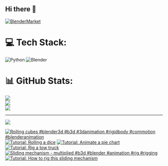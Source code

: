 ## Hi there 👋

<!--
**luckychris/luckychris** is a ✨ _special_ ✨ repository because its `README.md` (this file) appears on your GitHub profile.

Here are some ideas to get you started:

- 🔭 I’m currently working on ...
- 🌱 I’m currently learning ...
- 👯 I’m looking to collaborate on ...
- 🤔 I’m looking for help with ...
- 💬 Ask me about ...
- 📫 How to reach me: https://www.instagram.com/blender.fun/
- 😄 Pronouns: ...
- ⚡ Fun fact: ...
-->


[![BlenderMarket](https://assets.superhivemarket.com/site_assets/blendermarketlogo.png)](https://blendermarket.com/creators/blenderfun)

# 💻 Tech Stack:
![Python](https://img.shields.io/badge/python-3670A0?style=for-the-badge&logo=python&logoColor=ffdd54) ![Blender](https://img.shields.io/badge/blender-%23F5792A.svg?style=for-the-badge&logo=blender&logoColor=white)
# 📊 GitHub Stats:
![](https://github-readme-stats.vercel.app/api?username=luckychris&theme=great-gatsby&hide_border=false&include_all_commits=false&count_private=false)<br/>
![](https://github-readme-streak-stats.herokuapp.com/?user=luckychris&theme=great-gatsby&hide_border=false)<br/>
![](https://github-readme-stats.vercel.app/api/top-langs/?username=luckychris&theme=great-gatsby&hide_border=false&include_all_commits=false&count_private=false&layout=compact)

---
[![](https://visitcount.itsvg.in/api?id=luckychris&icon=0&color=0)](https://visitcount.itsvg.in)

<!-- Proudly created with GPRM ( https://gprm.itsvg.in ) -->

<!-- BEGIN YOUTUBE-CARDS -->
[![Rolling cubes #blender3d #b3d #3danimation #rigidbody #commotion #blenderanimation](https://ytcards.demolab.com/?id=z2lb4ArCsmQ&title=Rolling+cubes+%23blender3d+%23b3d+%233danimation+%23rigidbody+%23commotion+%23blenderanimation&lang=en&timestamp=1741862029&background_color=%230d1117&title_color=%23ffffff&stats_color=%23dedede&max_title_lines=1&width=250&border_radius=5 "Rolling cubes #blender3d #b3d #3danimation #rigidbody #commotion #blenderanimation")](https://www.youtube.com/watch?v=z2lb4ArCsmQ)
[![Tutorial: Rolling a dice](https://ytcards.demolab.com/?id=YewM9NQr65g&title=Tutorial%3A+Rolling+a+dice&lang=en&timestamp=1741688769&background_color=%230d1117&title_color=%23ffffff&stats_color=%23dedede&max_title_lines=1&width=250&border_radius=5 "Tutorial: Rolling a dice")](https://www.youtube.com/watch?v=YewM9NQr65g)
[![Tutorial: Animate a pie chart](https://ytcards.demolab.com/?id=0MbuymXyxYo&title=Tutorial%3A+Animate+a+pie+chart&lang=en&timestamp=1741606194&background_color=%230d1117&title_color=%23ffffff&stats_color=%23dedede&max_title_lines=1&width=250&border_radius=5 "Tutorial: Animate a pie chart")](https://www.youtube.com/watch?v=0MbuymXyxYo)
[![Tutorial: Rig a tow truck](https://ytcards.demolab.com/?id=ZppuO58odG4&title=Tutorial%3A+Rig+a+tow+truck&lang=en&timestamp=1741452849&background_color=%230d1117&title_color=%23ffffff&stats_color=%23dedede&max_title_lines=1&width=250&border_radius=5 "Tutorial: Rig a tow truck")](https://www.youtube.com/watch?v=ZppuO58odG4)
[![Sliding mechanism - multiplied #b3d #blender #animation #rig #rigging](https://ytcards.demolab.com/?id=LxEtrUEspp8&title=Sliding+mechanism+-+multiplied+%23b3d+%23blender+%23animation+%23rig+%23rigging&lang=en&timestamp=1741166366&background_color=%230d1117&title_color=%23ffffff&stats_color=%23dedede&max_title_lines=1&width=250&border_radius=5 "Sliding mechanism - multiplied #b3d #blender #animation #rig #rigging")](https://www.youtube.com/watch?v=LxEtrUEspp8)
[![Tutorial: How to rig this sliding mechanism](https://ytcards.demolab.com/?id=8qanxcGEp0Q&title=Tutorial%3A+How+to+rig+this+sliding+mechanism&lang=en&timestamp=1741102893&background_color=%230d1117&title_color=%23ffffff&stats_color=%23dedede&max_title_lines=1&width=250&border_radius=5 "Tutorial: How to rig this sliding mechanism")](https://www.youtube.com/watch?v=8qanxcGEp0Q)
<!-- END YOUTUBE-CARDS -->


